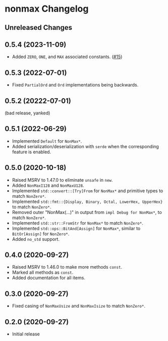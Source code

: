 # nonmax Changelog

## Unreleased Changes

## 0.5.4 (2023-11-09)
* Added `ZERO`, `ONE`, and `MAX` associated constants. ([#15])

[#15]: https://github.com/LPGhatguy/nonmax/pull/15

## 0.5.3 (2022-07-01)
* Fixed `PartialOrd` and `Ord` implementations being backwards.

## 0.5.2 (20222-07-01)
(bad release, yanked)

## 0.5.1 (2022-06-29)
* Implemented `Default` for `NonMax*`.
* Added serialization/deserialization with `serde` when the corresponding feature is enabled.

## 0.5.0 (2020-10-18)
* Raised MSRV to 1.47.0 to eliminate `unsafe` in `new`.
* Added `NonMaxI128` and `NonMaxU128`.
* Implemented `std::convert::[Try]From` for `NonMax*` and primitive types to match `NonZero*`.
* Implemented `std::fmt::{Display, Binary, Octal, LowerHex, UpperHex}` to match `NonZero*`.
* Removed outer "NonMax(...)" in output from `impl Debug for NonMax*`, to match `NonZero*`.
* Implemented `std::str::FromStr` for `NonMax*` to match `NonZero*`.
* Implemented `std::ops::BitAnd[Assign]` for `NonMax*`, similar to `BitOr[Assign]` for `NonZero*`.
* Added `no_std` support.

## 0.4.0 (2020-09-27)
* Raised MSRV to 1.46.0 to make more methods `const`.
* Marked all methods as `const`.
* Added documentation for all items.

## 0.3.0 (2020-09-27)
* Fixed casing of `NonMaxUsize` and `NonMaxIsize` to match `NonZero*`.

## 0.2.0 (2020-09-27)
* Initial release
